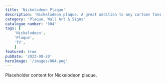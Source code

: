 ```yaml
---
title: 'Nickelodeon Plaque'
description: 'Nickelodeon plaque. A great addition to any cartoon fans game room office or bedroom'
category: 'Plaque, Wall Art & Signs'
catalogue number: '004'
tags: [
    'Nickelodeon', 
    'Plaque', 
    'TV',
    ]
featured: true
pubDate: '2023-08-20'
heroImage: '/images/004.png'
---
```


Placeholder content for Nickelodeon plaque.